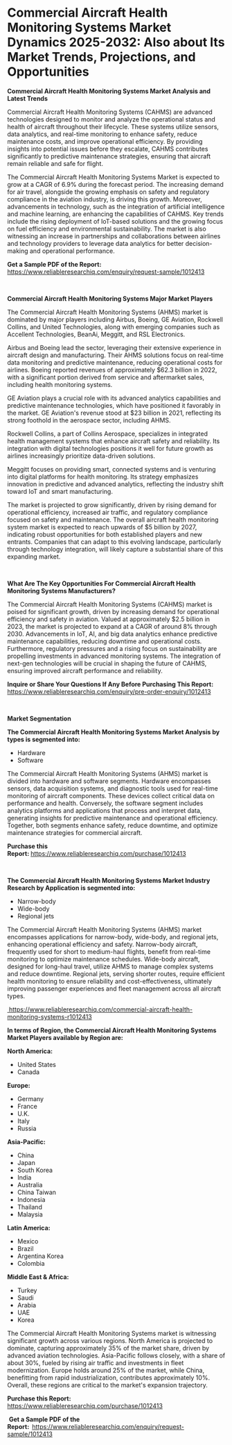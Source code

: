 <p><h1>Commercial Aircraft Health Monitoring Systems Market Dynamics 2025-2032: Also about Its Market Trends, Projections, and Opportunities</h1></p><p><strong>Commercial Aircraft Health Monitoring Systems Market Analysis and Latest Trends</strong></p>
<p><p>Commercial Aircraft Health Monitoring Systems (CAHMS) are advanced technologies designed to monitor and analyze the operational status and health of aircraft throughout their lifecycle. These systems utilize sensors, data analytics, and real-time monitoring to enhance safety, reduce maintenance costs, and improve operational efficiency. By providing insights into potential issues before they escalate, CAHMS contributes significantly to predictive maintenance strategies, ensuring that aircraft remain reliable and safe for flight.</p><p>The Commercial Aircraft Health Monitoring Systems Market is expected to grow at a CAGR of 6.9% during the forecast period. The increasing demand for air travel, alongside the growing emphasis on safety and regulatory compliance in the aviation industry, is driving this growth. Moreover, advancements in technology, such as the integration of artificial intelligence and machine learning, are enhancing the capabilities of CAHMS. Key trends include the rising deployment of IoT-based solutions and the growing focus on fuel efficiency and environmental sustainability. The market is also witnessing an increase in partnerships and collaborations between airlines and technology providers to leverage data analytics for better decision-making and operational performance.</p></p>
<p><strong>Get a Sample PDF of the Report:&nbsp;</strong> <a href="https://www.reliableresearchiq.com/enquiry/request-sample/1012413?utm_campaign=3226&utm_medium=2&utm_source=Github&utm_content=ia&utm_term=17042025&utm_id=commercial-aircraft-health-monitoring-systems">https://www.reliableresearchiq.com/enquiry/request-sample/1012413</a></p>
<p>&nbsp;</p>
<p><strong>Commercial Aircraft Health Monitoring Systems Major Market Players</strong></p>
<p><p>The Commercial Aircraft Health Monitoring Systems (AHMS) market is dominated by major players including Airbus, Boeing, GE Aviation, Rockwell Collins, and United Technologies, along with emerging companies such as Accellent Technologies, BeanAi, Meggitt, and RSL Electronics. </p><p>Airbus and Boeing lead the sector, leveraging their extensive experience in aircraft design and manufacturing. Their AHMS solutions focus on real-time data monitoring and predictive maintenance, reducing operational costs for airlines. Boeing reported revenues of approximately $62.3 billion in 2022, with a significant portion derived from service and aftermarket sales, including health monitoring systems.</p><p>GE Aviation plays a crucial role with its advanced analytics capabilities and predictive maintenance technologies, which have positioned it favorably in the market. GE Aviation's revenue stood at $23 billion in 2021, reflecting its strong foothold in the aerospace sector, including AHMS.</p><p>Rockwell Collins, a part of Collins Aerospace, specializes in integrated health management systems that enhance aircraft safety and reliability. Its integration with digital technologies positions it well for future growth as airlines increasingly prioritize data-driven solutions.</p><p>Meggitt focuses on providing smart, connected systems and is venturing into digital platforms for health monitoring. Its strategy emphasizes innovation in predictive and advanced analytics, reflecting the industry shift toward IoT and smart manufacturing.</p><p>The market is projected to grow significantly, driven by rising demand for operational efficiency, increased air traffic, and regulatory compliance focused on safety and maintenance. The overall aircraft health monitoring system market is expected to reach upwards of $5 billion by 2027, indicating robust opportunities for both established players and new entrants. Companies that can adapt to this evolving landscape, particularly through technology integration, will likely capture a substantial share of this expanding market.</p></p>
<p>&nbsp;</p>
<p><strong>What Are The Key Opportunities For Commercial Aircraft Health Monitoring Systems Manufacturers?</strong></p>
<p><p>The Commercial Aircraft Health Monitoring Systems (CAHMS) market is poised for significant growth, driven by increasing demand for operational efficiency and safety in aviation. Valued at approximately $2.5 billion in 2023, the market is projected to expand at a CAGR of around 8% through 2030. Advancements in IoT, AI, and big data analytics enhance predictive maintenance capabilities, reducing downtime and operational costs. Furthermore, regulatory pressures and a rising focus on sustainability are propelling investments in advanced monitoring systems. The integration of next-gen technologies will be crucial in shaping the future of CAHMS, ensuring improved aircraft performance and reliability.</p></p>
<p><strong>Inquire or Share Your Questions If Any Before Purchasing This Report:</strong> <a href="https://www.reliableresearchiq.com/enquiry/pre-order-enquiry/1012413?utm_campaign=3226&utm_medium=2&utm_source=Github&utm_content=ia&utm_term=17042025&utm_id=commercial-aircraft-health-monitoring-systems">https://www.reliableresearchiq.com/enquiry/pre-order-enquiry/1012413</a></p>
<p>&nbsp;</p>
<p><strong>Market Segmentation</strong></p>
<p><strong>The Commercial Aircraft Health Monitoring Systems Market Analysis by types is segmented into:</strong></p>
<p><ul><li>Hardware</li><li>Software</li></ul></p>
<p><p>The Commercial Aircraft Health Monitoring Systems (AHMS) market is divided into hardware and software segments. Hardware encompasses sensors, data acquisition systems, and diagnostic tools used for real-time monitoring of aircraft components. These devices collect critical data on performance and health. Conversely, the software segment includes analytics platforms and applications that process and interpret data, generating insights for predictive maintenance and operational efficiency. Together, both segments enhance safety, reduce downtime, and optimize maintenance strategies for commercial aircraft.</p></p>
<p><strong>Purchase this Report:&nbsp;</strong><a href="https://www.reliableresearchiq.com/purchase/1012413?utm_campaign=3226&utm_medium=2&utm_source=Github&utm_content=ia&utm_term=17042025&utm_id=commercial-aircraft-health-monitoring-systems">https://www.reliableresearchiq.com/purchase/1012413</a></p>
<p>&nbsp;</p>
<p><strong>The Commercial Aircraft Health Monitoring Systems Market Industry Research by Application is segmented into:</strong></p>
<p><ul><li>Narrow-body</li><li>Wide-body</li><li>Regional jets</li></ul></p>
<p><p>The Commercial Aircraft Health Monitoring Systems (AHMS) market encompasses applications for narrow-body, wide-body, and regional jets, enhancing operational efficiency and safety. Narrow-body aircraft, frequently used for short to medium-haul flights, benefit from real-time monitoring to optimize maintenance schedules. Wide-body aircraft, designed for long-haul travel, utilize AHMS to manage complex systems and reduce downtime. Regional jets, serving shorter routes, require efficient health monitoring to ensure reliability and cost-effectiveness, ultimately improving passenger experiences and fleet management across all aircraft types.</p></p>
<p><a href="https://www.reliableresearchiq.com/commercial-aircraft-health-monitoring-systems-r1012413?utm_campaign=3226&utm_medium=2&utm_source=Github&utm_content=ia&utm_term=17042025&utm_id=commercial-aircraft-health-monitoring-systems">&nbsp;https://www.reliableresearchiq.com/commercial-aircraft-health-monitoring-systems-r1012413</a></p>
<p><strong>In terms of Region, the Commercial Aircraft Health Monitoring Systems Market Players available by Region are:</strong></p>
<p>
    <p> <strong> North America: </strong>
        <ul>
            <li>United States</li>
            <li>Canada</li>
        </ul>
        </p> 
    <p> <strong> Europe: </strong>
        <ul>
            <li>Germany</li>
            <li>France</li>
            <li>U.K.</li>
            <li>Italy</li>
            <li>Russia</li>
        </ul>
        </p> 
    <p> <strong> Asia-Pacific: </strong>
        <ul>
            <li>China</li>
            <li>Japan</li>
            <li>South Korea</li>
            <li>India</li>
            <li>Australia</li>
            <li>China Taiwan</li>
            <li>Indonesia</li>
            <li>Thailand</li>
            <li>Malaysia</li>
        </ul>
        </p> 
    <p> <strong> Latin America: </strong>
        <ul>
            <li>Mexico</li>
            <li>Brazil</li>
            <li>Argentina Korea</li>
            <li>Colombia</li>
        </ul>
        </p> 
    <p> <strong> Middle East & Africa: </strong>
        <ul>
            <li>Turkey</li>
            <li>Saudi</li>
            <li>Arabia</li>
            <li>UAE</li>
            <li>Korea</li>
        </ul>
    </p>
    </p>
<p><p>The Commercial Aircraft Health Monitoring Systems market is witnessing significant growth across various regions. North America is projected to dominate, capturing approximately 35% of the market share, driven by advanced aviation technologies. Asia-Pacific follows closely, with a share of about 30%, fueled by rising air traffic and investments in fleet modernization. Europe holds around 25% of the market, while China, benefitting from rapid industrialization, contributes approximately 10%. Overall, these regions are critical to the market's expansion trajectory.</p></p>
<p><strong>Purchase this Report: </strong><a href="https://www.reliableresearchiq.com/purchase/1012413?utm_campaign=3226&utm_medium=2&utm_source=Github&utm_content=ia&utm_term=17042025&utm_id=commercial-aircraft-health-monitoring-systems">https://www.reliableresearchiq.com/purchase/1012413</a></p>
<p>&nbsp;<strong>Get a Sample PDF of the Report:&nbsp;&nbsp;</strong><a href="https://www.reliableresearchiq.com/enquiry/request-sample/1012413?utm_campaign=3226&utm_medium=2&utm_source=Github&utm_content=ia&utm_term=17042025&utm_id=commercial-aircraft-health-monitoring-systems">https://www.reliableresearchiq.com/enquiry/request-sample/1012413</a></p>
<p><strong></strong></p>
<p><p></p><p></p><p></p></p>
